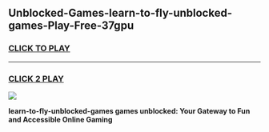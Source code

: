 
## Unblocked-Games-learn-to-fly-unblocked-games-Play-Free-37gpu
<h3>
<a href="https://premium76.site?title=learn-to-fly-unblocked-games&ref=10A">CLICK TO PLAY</a></h3>
<hr>

<h3>
<a href="https://premium76.site?title=learn-to-fly-unblocked-games&ref=10A">CLICK 2 PLAY</a>
  
</h3>

<a href="https://premium76.site?title=learn-to-fly-unblocked-games&ref=10A"><img src="https://clearcache.store/games.png"></a>


**learn-to-fly-unblocked-games games unblocked: Your Gateway to Fun and Accessible Online Gaming**
